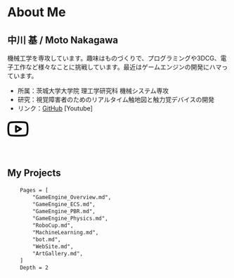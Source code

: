 # About Me

## 中川 基 / Moto Nakagawa
機械工学を専攻しています。趣味はものづくりで、プログラミングや3DCG、電子工作など様々なことに挑戦しています。最近はゲームエンジンの開発にハマっています。

- 所属：茨城大学大学院 理工学研究科 機械システム専攻
- 研究：視覚障害者のための​リアルタイム触地図と​触力覚デバイスの開発
- リンク：[GitHub](https://github.com/namo02268) [Youtube]

[![website](./images/youtube-light.svg)](https://youtube.com/codestackr#gh-light-mode-only)

<br />

## My Projects
```@contents
    Pages = [
        "GameEngine_Overview.md",
        "GameEngine_ECS.md",
        "GameEngine_PBR.md",
        "GameEngine_Physics.md",
        "RoboCup.md",
        "MachineLearning.md",
        "bot.md",
        "WebSite.md",
        "ArtGallery.md",
    ]
    Depth = 2
```

